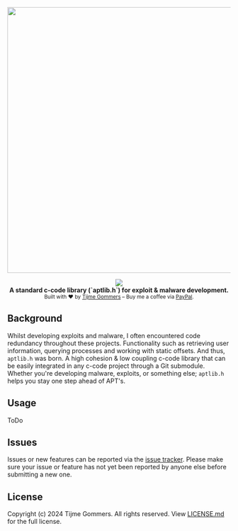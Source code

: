 <p align="center">
    <img src="https://raw.githubusercontent.com/tijme/aptlib/master/.github/logo.png" width="600"/>
</p>
<p align="center">
    <a href="https://github.com/tijme/aptlib/blob/master/LICENSE.md"><img src="https://img.shields.io/badge/Source-Licensed-da0024?style=for-the-badge" /></a>
    <br/>
    <b>A standard c-code library (`aptlib.h`) for exploit & malware development.</b>
    <br/>
    <sup>Built with ♥ by <a href="https://www.linkedin.com/in/tijme/">Tijme Gommers</a> – Buy me a coffee via <a href="https://www.paypal.me/tijmegommers">PayPal</a>.</sup>
    <br/>
</p>

## Background

Whilst developing exploits and malware, I often encountered code redundancy throughout these projects. Functionality such as retrieving user information, querying processes and working with static offsets. And thus, `aptlib.h` was born. A high cohesion & low coupling c-code library that can be easily integrated in any c-code project through a Git submodule. Whether you're developing malware, exploits, or something else; `aptlib.h` helps you stay one step ahead of APT's.

## Usage

ToDo

## Issues

Issues or new features can be reported via the [issue tracker](https://github.com/tijme/aptlib/issues). Please make sure your issue or feature has not yet been reported by anyone else before submitting a new one.

## License

Copyright (c) 2024 Tijme Gommers. All rights reserved. View [LICENSE.md](https://github.com/tijme/aptlib/blob/master/LICENSE.md) for the full license.